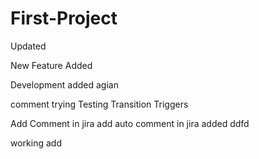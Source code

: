 # First-Project


Updated


New Feature Added

Development added agian

comment trying
Testing Transition Triggers

Add Comment in jira
add auto comment in jira
added
ddfd

working
add
